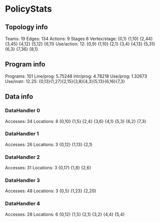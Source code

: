 # PolicyStats
## Topology info
Teams:		19
Edges:		134
Actions:	9
Stages		6
Vertex/stage:	{0,1} {1,10} {2,44} {3,45} {4,12} {5,12} {6,11} 
Use/action:	12: {0,9} {1,10} {2,1} {3,4} {4,13} {5,31} {6,3} {7,36} {8,1} 

## Program info
Programs:	101
Line/prog:	5.75248
Intr/prog:	4.78218
Use/prog:	1.32673
Use/instr:	12.25: {0,13}{1,27}{2,15}{3,8}{4,3}{5,13}{6,16}{7,3}

## Data info

### DataHandler 0
Accesses:	34
Locations:	8
{0,10} {1,5} {2,4} {3,6} {4,1} {5,3} {6,2} {7,3} 

### DataHandler 1
Accesses:	26
Locations:	3
{0,12} {1,13} {2,1} 

### DataHandler 2
Accesses:	31
Locations:	3
{0,17} {1,8} {2,6} 

### DataHandler 3
Accesses:	48
Locations:	3
{0,5} {1,23} {2,20} 

### DataHandler 4
Accesses:	28
Locations:	6
{0,12} {1,5} {2,1} {3,2} {4,4} {5,4} 